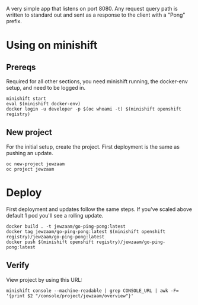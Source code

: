 A very simple app that listens on port 8080.
Any request query path is written to standard out and sent as a response to the client with a "Pong" prefix.

# Using on minishift

## Prereqs
Required for all other sections, you need minishift running, the docker-env setup, and need to be logged in.
```
minishift start
eval $(minishift docker-env)
docker login -u developer -p $(oc whoami -t) $(minishift openshift registry)
```

## New project
For the initial setup, create the project.  First deployment is the same as pushing an update.
```
oc new-project jewzaam
oc project jewzaam
```

# Deploy
First deployment and updates follow the same steps.
If you've scaled above default 1 pod you'll see a rolling update.
```
docker build . -t jewzaam/go-ping-pong:latest
docker tag jewzaam/go-ping-pong:latest $(minishift openshift registry)/jewzaam/go-ping-pong:latest
docker push $(minishift openshift registry)/jewzaam/go-ping-pong:latest
```

## Verify
View project by using this URL:
```
minishift console --machine-readable | grep CONSOLE_URL | awk -F= '{print $2 "/console/project/jewzaam/overview"}'
```
